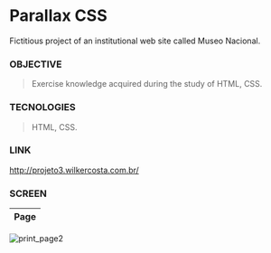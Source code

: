 # Parallax CSS
  Fictitious project of an institutional web site called Museo Nacional.
 
### OBJECTIVE
>Exercise knowledge acquired during the study of HTML, CSS.

### TECNOLOGIES

> HTML,
> CSS. 

### LINK
http://projeto3.wilkercosta.com.br/

### SCREEN

Page |
---|
![print_page2](https://user-images.githubusercontent.com/45773955/236978025-9b66d553-b5b3-46d0-b865-1f6a6e896842.jpg)

